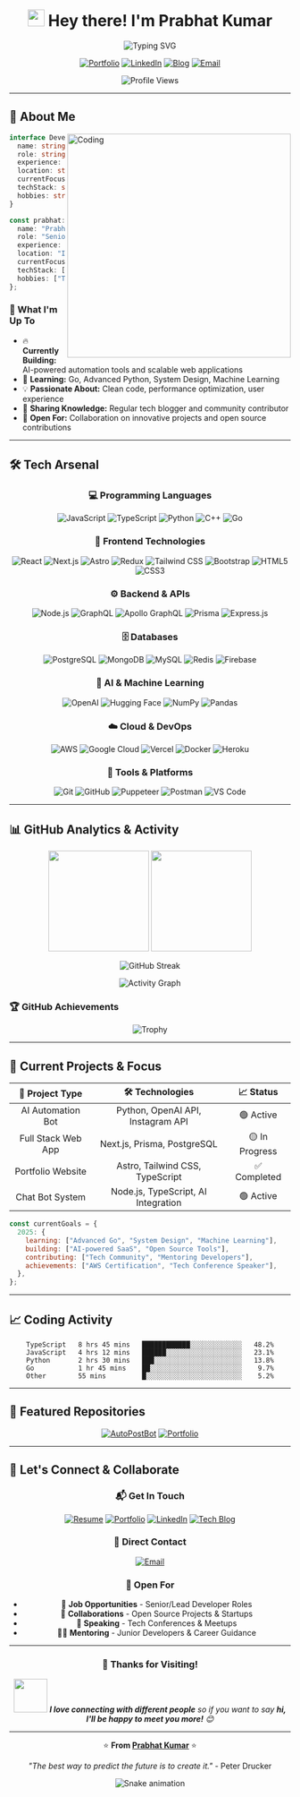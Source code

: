 <div align="center">

# <img src="https://media.giphy.com/media/hvRJCLFzcasrR4ia7z/giphy.gif" width="30px"/> Hey there! I'm Prabhat Kumar

<img src="https://readme-typing-svg.herokuapp.com?font=Fira+Code&size=22&duration=3000&pause=1000&color=00D9FF&center=true&vCenter=true&width=600&lines=Senior+Software+Engineer+%40+DeleteMe;Full+Stack+Developer+%7C+6%2B+Years+Experience;AI+Enthusiast+%7C+Tech+Blogger;Building+Scalable+Web+Applications;Always+Learning+New+Technologies" alt="Typing SVG" />

<br/>

[![Portfolio](https://img.shields.io/badge/🌐_Portfolio-Visit_Now-FF6B6B?style=for-the-badge&logoColor=white)](https://unlikelyusual.github.io/portfolio/)
[![LinkedIn](https://img.shields.io/badge/💼_LinkedIn-Let's_Connect-0077B5?style=for-the-badge&logo=linkedin&logoColor=white)](https://www.linkedin.com/in/prabhat-kumar-b3283012b/)
[![Blog](https://img.shields.io/badge/📝_Tech_Blog-Read_Articles-FF8C00?style=for-the-badge&logo=hashnode&logoColor=white)](https://prabhatkumar.dev/)
[![Email](https://img.shields.io/badge/📧_Email-Get_In_Touch-D14836?style=for-the-badge&logo=gmail&logoColor=white)](mailto:kumarprabhat308@gmail.com)

<img src="https://komarev.com/ghpvc/?username=unlikelyUsual&label=Profile%20Views&color=brightgreen&style=for-the-badge" alt="Profile Views" />

</div>

---

## 🚀 About Me

<img align="right" alt="Coding" width="400" src="https://cdn.dribbble.com/users/1162077/screenshots/3848914/programmer.gif">

```typescript
interface Developer {
  name: string;
  role: string;
  experience: string;
  location: string;
  currentFocus: string[];
  techStack: string[];
  hobbies: string[];
}

const prabhat: Developer = {
  name: "Prabhat Kumar",
  role: "Senior Software Engineer @ DeleteMe",
  experience: "6+ years in Full Stack Development",
  location: "India 🇮🇳",
  currentFocus: ["AI/ML Integration", "System Design", "Go Language"],
  techStack: ["React", "Node.js", "Python", "TypeScript", "AWS"],
  hobbies: ["Tech Blogging", "Open Source", "Learning New Tech"],
};
```

### 🎯 What I'm Up To

- 🔥 **Currently Building:** AI-powered automation tools and scalable web applications
- 🌱 **Learning:** Go, Advanced Python, System Design, Machine Learning
- 💡 **Passionate About:** Clean code, performance optimization, user experience
- 📝 **Sharing Knowledge:** Regular tech blogger and community contributor
- 🤝 **Open For:** Collaboration on innovative projects and open source contributions

---

## 🛠️ Tech Arsenal

<div align="center">

### 💻 **Programming Languages**

![JavaScript](https://img.shields.io/badge/JavaScript-F7DF1E?style=for-the-badge&logo=javascript&logoColor=black)
![TypeScript](https://img.shields.io/badge/TypeScript-007ACC?style=for-the-badge&logo=typescript&logoColor=white)
![Python](https://img.shields.io/badge/Python-3776AB?style=for-the-badge&logo=python&logoColor=white)
![C++](https://img.shields.io/badge/C++-00599C?style=for-the-badge&logo=c%2B%2B&logoColor=white)
![Go](https://img.shields.io/badge/Go-00ADD8?style=for-the-badge&logo=go&logoColor=white)

### 🎨 **Frontend Technologies**

![React](https://img.shields.io/badge/React-20232A?style=for-the-badge&logo=react&logoColor=61DAFB)
![Next.js](https://img.shields.io/badge/Next.js-000000?style=for-the-badge&logo=next.js&logoColor=white)
![Astro](https://img.shields.io/badge/Astro-FF5D01?style=for-the-badge&logo=astro&logoColor=white)
![Redux](https://img.shields.io/badge/Redux-593D88?style=for-the-badge&logo=redux&logoColor=white)
![Tailwind CSS](https://img.shields.io/badge/Tailwind_CSS-38B2AC?style=for-the-badge&logo=tailwind-css&logoColor=white)
![Bootstrap](https://img.shields.io/badge/Bootstrap-563D7C?style=for-the-badge&logo=bootstrap&logoColor=white)
![HTML5](https://img.shields.io/badge/HTML5-E34F26?style=for-the-badge&logo=html5&logoColor=white)
![CSS3](https://img.shields.io/badge/CSS3-1572B6?style=for-the-badge&logo=css3&logoColor=white)

### ⚙️ **Backend & APIs**

![Node.js](https://img.shields.io/badge/Node.js-43853D?style=for-the-badge&logo=node.js&logoColor=white)
![GraphQL](https://img.shields.io/badge/GraphQL-E10098?style=for-the-badge&logo=graphql&logoColor=white)
![Apollo GraphQL](https://img.shields.io/badge/Apollo%20GraphQL-311C87?style=for-the-badge&logo=apollo-graphql&logoColor=white)
![Prisma](https://img.shields.io/badge/Prisma-3982CE?style=for-the-badge&logo=Prisma&logoColor=white)
![Express.js](https://img.shields.io/badge/Express.js-404D59?style=for-the-badge&logo=express&logoColor=white)

### 🗄️ **Databases**

![PostgreSQL](https://img.shields.io/badge/PostgreSQL-316192?style=for-the-badge&logo=postgresql&logoColor=white)
![MongoDB](https://img.shields.io/badge/MongoDB-4EA94B?style=for-the-badge&logo=mongodb&logoColor=white)
![MySQL](https://img.shields.io/badge/MySQL-00000F?style=for-the-badge&logo=mysql&logoColor=white)
![Redis](https://img.shields.io/badge/Redis-DD0031?style=for-the-badge&logo=redis&logoColor=white)
![Firebase](https://img.shields.io/badge/Firebase-039BE5?style=for-the-badge&logo=firebase&logoColor=white)

### 🤖 **AI & Machine Learning**

![OpenAI](https://img.shields.io/badge/OpenAI-412991?style=for-the-badge&logo=openai&logoColor=white)
![Hugging Face](https://img.shields.io/badge/🤗%20Hugging%20Face-FFD21E?style=for-the-badge&logoColor=black)
![NumPy](https://img.shields.io/badge/NumPy-013243?style=for-the-badge&logo=numpy&logoColor=white)
![Pandas](https://img.shields.io/badge/Pandas-150458?style=for-the-badge&logo=pandas&logoColor=white)

### ☁️ **Cloud & DevOps**

![AWS](https://img.shields.io/badge/AWS-232F3E?style=for-the-badge&logo=amazon-aws&logoColor=white)
![Google Cloud](https://img.shields.io/badge/Google_Cloud-4285F4?style=for-the-badge&logo=google-cloud&logoColor=white)
![Vercel](https://img.shields.io/badge/Vercel-000000?style=for-the-badge&logo=vercel&logoColor=white)
![Docker](https://img.shields.io/badge/Docker-0db7ed?style=for-the-badge&logo=docker&logoColor=white)
![Heroku](https://img.shields.io/badge/Heroku-430098?style=for-the-badge&logo=heroku&logoColor=white)

### 🔧 **Tools & Platforms**

![Git](https://img.shields.io/badge/Git-F05032?style=for-the-badge&logo=git&logoColor=white)
![GitHub](https://img.shields.io/badge/GitHub-100000?style=for-the-badge&logo=github&logoColor=white)
![Puppeteer](https://img.shields.io/badge/Puppeteer-40B5A4?style=for-the-badge&logo=puppeteer&logoColor=white)
![Postman](https://img.shields.io/badge/Postman-FF6C37?style=for-the-badge&logo=postman&logoColor=white)
![VS Code](https://img.shields.io/badge/VS_Code-007ACC?style=for-the-badge&logo=visual-studio-code&logoColor=white)

</div>

---

## 📊 GitHub Analytics & Activity

<div align="center">

<img height="180em" src="https://github-readme-stats.vercel.app/api?username=unlikelyUsual&show_icons=true&theme=radical&include_all_commits=true&count_private=true&hide_border=true"/>
<img height="180em" src="https://github-readme-stats.vercel.app/api/top-langs/?username=unlikelyUsual&layout=compact&langs_count=8&theme=radical&hide_border=true"/>

</div>

<div align="center">

![GitHub Streak](https://github-readme-streak-stats.herokuapp.com/?user=unlikelyUsual&theme=radical&hide_border=true)

![Activity Graph](https://github-readme-activity-graph.vercel.app/graph?username=unlikelyUsual&theme=react-dark&hide_border=true)

</div>

### 🏆 GitHub Achievements

<div align="center">

![Trophy](https://github-profile-trophy.vercel.app/?username=unlikelyUsual&theme=radical&no-frame=true&no-bg=false&margin-w=4)

</div>

---

## 🎯 Current Projects & Focus

<div align="center">

| 🚀 **Project Type** |         🛠️ **Technologies**         | 📈 **Status**  |
| :-----------------: | :---------------------------------: | :------------: |
|  AI Automation Bot  |  Python, OpenAI API, Instagram API  |   🟢 Active    |
| Full Stack Web App  |     Next.js, Prisma, PostgreSQL     | 🟡 In Progress |
|  Portfolio Website  |   Astro, Tailwind CSS, TypeScript   |  ✅ Completed  |
|   Chat Bot System   | Node.js, TypeScript, AI Integration |   🟢 Active    |

</div>

```javascript
const currentGoals = {
  2025: {
    learning: ["Advanced Go", "System Design", "Machine Learning"],
    building: ["AI-powered SaaS", "Open Source Tools"],
    contributing: ["Tech Community", "Mentoring Developers"],
    achievements: ["AWS Certification", "Tech Conference Speaker"],
  },
};
```

---

## 📈 Coding Activity

<div align="center">

<!--START_SECTION:waka-->

```text
TypeScript   8 hrs 45 mins   ████████████░░░░░░░░░░░░░   48.2%
JavaScript   4 hrs 12 mins   ██████░░░░░░░░░░░░░░░░░░░   23.1%
Python       2 hrs 30 mins   ███░░░░░░░░░░░░░░░░░░░░░░   13.8%
Go           1 hr 45 mins    ██░░░░░░░░░░░░░░░░░░░░░░░    9.7%
Other        55 mins         █░░░░░░░░░░░░░░░░░░░░░░░░    5.2%
```

<!--END_SECTION:waka-->

</div>

---

## 🌟 Featured Repositories

<div align="center">

[![AutoPostBot](https://github-readme-stats.vercel.app/api/pin/?username=unlikelyUsual&repo=AutoPostBot&theme=radical&hide_border=true)](https://github.com/unlikelyUsual/AutoPostBot)
[![Portfolio](https://github-readme-stats.vercel.app/api/pin/?username=unlikelyUsual&repo=portfolio&theme=radical&hide_border=true)](https://github.com/unlikelyUsual/portfolio)

</div>

---

## 🤝 Let's Connect & Collaborate

<div align="center">

### 📬 **Get In Touch**

[![Resume](https://img.shields.io/badge/📄_Download_Resume-Click_Here-success?style=for-the-badge&logo=adobeacrobatreader)](https://drive.google.com/file/d/1Ez7wC2sTD3djsyMY811vrgzmsHLS9oRm/view?usp=drive_link)
[![Portfolio](https://img.shields.io/badge/🌐_Visit_Portfolio-Live_Demo-blue?style=for-the-badge&logo=vercel)](https://unlikelyusual.github.io/portfolio/)
[![LinkedIn](https://img.shields.io/badge/💼_LinkedIn_Profile-Connect_Now-0077B5?style=for-the-badge&logo=linkedin)](https://www.linkedin.com/in/prabhat-kumar-b3283012b/)
[![Tech Blog](https://img.shields.io/badge/📝_Tech_Blog-Read_Articles-orange?style=for-the-badge&logo=hashnode)](https://prabhatkumar.dev/)

### 💌 **Direct Contact**

[![Email](https://img.shields.io/badge/Email-kumarprabhat308@gmail.com-red?style=for-the-badge&logo=gmail&logoColor=white)](mailto:kumarprabhat308@gmail.com)

### 🎯 **Open For**

- 💼 **Job Opportunities** - Senior/Lead Developer Roles
- 🤝 **Collaborations** - Open Source Projects & Startups
- 🎤 **Speaking** - Tech Conferences & Meetups
- 👨‍🏫 **Mentoring** - Junior Developers & Career Guidance

</div>

---

<div align="center">

### 🎉 Thanks for Visiting!

<img src="https://media.giphy.com/media/LnQjpWaON8nhr21vNW/giphy.gif" width="60"> <em><b>I love connecting with different people</b> so if you want to say <b>hi, I'll be happy to meet you more!</b> 😊</em>

---

⭐️ **From [Prabhat Kumar](https://github.com/unlikelyUsual)** ⭐️

_"The best way to predict the future is to create it."_ - Peter Drucker

![Snake animation](https://github.com/unlikelyUsual/unlikelyUsual/blob/output/github-contribution-grid-snake.svg)

</div>
